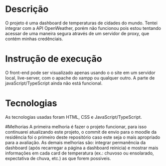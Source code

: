 # Descrição
O projeto é uma dashboard de temperaturas de cidades do mundo. Tentei integrar com a API OpenWeather, porém não funcionou pois estou tentando acessar de uma maneira segura através de um servidor de proxy, que contém minhas credênciais.

# Instrução de execução
O front-end pode ser visualizado apenas usando o o site em um servidor local, live-server, com o apache do xampp ou qualquer outro. A parte de javaScript/TypeScript ainda não está funcional.

# Tecnologias
As tecnologias usadas foram HTML, CSS e JavaScript/TypeScript.

#Melhorias
A primeira melhoria é fazer o projeto funcionar, para isso continuarei atualizando este projeto, o commit de envio para o moodle da residência foi o primeiro deste repositório caso este seja o mais apropriado para a avaliação. As demais melhorias são: integrar permanência da dashboard (após recarregar a página a dashboard reinicia) e mostrar mais informações em cada card de temperatura (ex.: chuvoso ou ensolarado, expectativa de chuva, etc.) as que forem possiveis.
